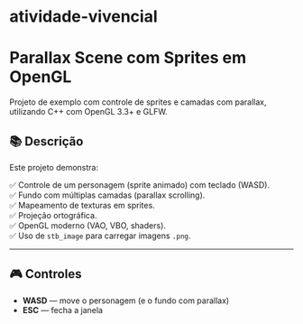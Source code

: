 # atividade-vivencial


# Parallax Scene com Sprites em OpenGL

Projeto de exemplo com controle de sprites e camadas com parallax, utilizando C++ com OpenGL 3.3+ e GLFW.

## 📚 Descrição

Este projeto demonstra:

✅ Controle de um personagem (sprite animado) com teclado (WASD).  
✅ Fundo com múltiplas camadas (parallax scrolling).  
✅ Mapeamento de texturas em sprites.  
✅ Projeção ortográfica.  
✅ OpenGL moderno (VAO, VBO, shaders).  
✅ Uso de `stb_image` para carregar imagens `.png`.

---

## 🎮 Controles

- **WASD** — move o personagem (e o fundo com parallax)
- **ESC** — fecha a janela
